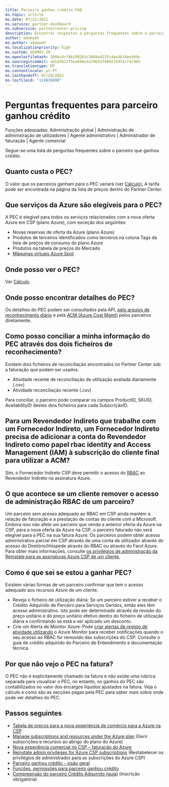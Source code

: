 ```yaml
---
title: Parceiro ganhou crédito FAQ
ms.topic: article
ms.date: 07/22/2021
ms.service: partner-dashboard
ms.subservice: partnercenter-pricing
description: Encontrar respostas a perguntas frequentes sobre o parceiro ganhou crédito (PEC).
author: adamyeh
ms.author: adamyeh
ms.localizationpriority: high
ms.custom: SEOMAY.20
ms.openlocfilehash: 3b66c4cf8b199263c3869a4235c4ee3b16ee369c
ms.sourcegitcommit: ad1af627f5ee6b6e3a70655f90927e932cf4c985
ms.translationtype: MT
ms.contentlocale: pt-PT
ms.lasthandoff: 07/29/2021
ms.locfileid: "114836698"
---
```

# <a name="frequently-asked-questions-for-partner-earned-credit"></a>Perguntas frequentes para parceiro ganhou crédito

Funções adequadas: Administração global | Administração de administração de utilizadores | Agente administrativo | Administrador de faturação | Agente comercial

Segue-se uma lista de perguntas frequentes sobre o parceiro que ganhou crédito.

## <a name="how-much-is-pec"></a>Quanto custa o PEC?

O valor que os parceiros ganham para o PEC variará (ver [Cálculo).](partner-earned-credit-explanation.md#calculation) A tarifa pode ser encontrada na página da lista de preços dentro do Partner Center.

## <a name="what-azure-services-are-eligible-for-pec"></a>Que serviços da Azure são elegíveis para o PEC?

A PEC é elegível para todos os serviços relacionados com a nova oferta Azure em CSP (plano Azure), com exceção dos seguintes: 
- Novas reservas de oferta da Azure (plano Azure)
- Produtos de terceiros identificados como terceiros na coluna Tags da lista de preços de consumo do plano Azure
- Produtos na tabela de preços do Mercado
- [Máquinas virtuais Azure Spot](https://partner.microsoft.com/resources/collection/azure-spot-in-csp#/)

## <a name="where-can-i-see-pec"></a>Onde posso ver o PEC?

Ver [Cálculo](partner-earned-credit-explanation.md#calculation).

## <a name="where-can-i-find-pec-details"></a>Onde posso encontrar detalhes do PEC?

Os detalhes do PEC podem ser consultados pela API, [pelo arquivo de reconhecimento diário](partner-earned-credit-explanation.md#calculation) e pela [ACM (Azure Cost Mgmt)](partner-earned-credit-explanation.md#azure-cost-management-and-pec) pelos parceiros diretamente.

## <a name="how-can-i-reconcile-my-pec-information-across-the-two-recon-files"></a>Como posso conciliar a minha informação do PEC através dos dois ficheiros de reconhecimento?

Existem dois ficheiros de reconciliação encontrados no Partner Center sob a faturação que podem ser usados.

- Atividade recente de reconciliação de utilização avaliada diariamente (.csv)
- Atividade reconciliação recente (.csv)

Para conciliar, o parceiro pode comparar os campos ProductID, SKUID, AvailabilityID destes dois ficheiros para cada SubscriçãoID.

## <a name="for-an-indirect-reseller-working-with-an-indirect-provider-does-an-indirect-provider-need-to-add-the-indirect-resellers-account-as-an-rbac-identity-and-access-management-iam-role-to-the-end-customers-subscription-in-order-to-utilize-acm"></a>Para um Revendedor Indireto que trabalhe com um Fornecedor Indireto, um Fornecedor Indireto precisa de adicionar a conta do Revendedor Indireto como papel rbac identity and Access Management (IAM) à subscrição do cliente final para utilizar a ACM?

Sim, o Fornecedor Indireto CSP deve permitir o acesso do [RBAC](/azure/role-based-access-control/overview) ao Revendedor Indireto na assinatura Azure.

## <a name="what-happens-if-a-customer-removes-a-partners-rbac-admin-access"></a>O que acontece se um cliente remover o acesso de administração RBAC de um parceiro?

Um parceiro sem acesso adequado ao RBAC em CSP ainda mantém a relação de faturação e a prestação de contas do cliente com a Microsoft. Embora isso não afete um parceiro que venda a anterior oferta da Azure na CSP, para a nova oferta da Azure na CSP, o parceiro faturado não será elegível para a PEC na sua fatura Azure. Os parceiros podem obter acesso administrativo parcial em CSP através de uma conta de utilizador através do acesso do Diretório/Hóspede através do RBAC ou através do Farol Azure. Para obter mais informações, consulte [os privilégios de administração da Reinstate para as assinaturas Azure CSP de um cliente.](revoke-reinstate-csp.md)

## <a name="how-do-i-know-if-im-earning-pec"></a>Como é que sei se estou a ganhar PEC?

Existem várias formas de um parceiro confirmar que tem o acesso adequado aos recursos Azure de um cliente.

- Reveja o ficheiro de utilização diária: Se um parceiro estiver a receber o Crédito Adquirido de Parceiro para Serviços Geridos, então eles têm acesso administrativo. Isto pode ser determinado através da revisão do preço unitário e do preço unitário efetivo dentro do ficheiro de utilização diária e confirmando se está a ser aplicado um desconto.
- Crie um Alerta de Monitor Azure: Pode [criar alertas de registo de atividade utilizando](/azure/azure-monitor/platform/alerts-activity-log) o Azure Monitor para receber notificações quando o seu acesso ao RBAC for removido das subscrições do CSP. Consulte o guia de crédito adquirido do Parceiro de Entendimento e documentação técnica.

## <a name="why-dont-i-see-pec-on-the-invoice"></a>Por que não vejo o PEC na fatura?

O PEC não é explicitamente chamado na fatura e não existe uma rubrica separada para visualizar o PEC, no entanto, os ganhos do PEC são contabilizados no valor dos encargos líquidos ajustados na fatura. Veja o cálculo e como são as secções pagas pela PEC para saber mais sobre onde pode ver detalhes do PEC.

## <a name="next-steps"></a>Passos seguintes

- [Tabela de preços para a nova experiência de comércio para a Azure na CSP](azure-plan-price-list.md)
- [Manage subscriptions and resources under the Azure plan](azure-plan-manage.md) (Gerir subscrições e recursos ao abrigo do plano do Azure)
- [Nova experiência comercial no CSP – faturação do Azure](azure-plan-billing.md)
- [Reinstate admin privileges for Azure CSP subscriptions](revoke-reinstate-csp.md) (Restabelecer os privilégios de administrador para as subscrições do Azure CSP)
- [Parceiro ganhou crédito - visão geral](partner-earned-credit.md)
- [Funções, permissões para parceiro ganhou crédito](azure-roles-perms-pec.md)
- [Compreensão do parceiro Crédito Adquirido (guia)](https://partner.microsoft.com/resources/detail/understanding-partner-earned-credit-pdf) (inscrição obrigatória)
